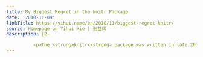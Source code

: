 ```yaml
---
title: My Biggest Regret in the knitr Package
date: '2018-11-09'
linkTitle: https://yihui.name/en/2018/11/biggest-regret-knitr/
source: Homepage on Yihui Xie | 谢益辉
description: |2-

          <p>The <strong>knitr</strong> package was written in late 2011, when I knew little about character encodings. I still don&rsquo;t know much about them today, but I have had enough pain. At RStudio, I have become the (self-nominated) &ldquo;Character Encoding Ambassador&rdquo;, mainly because I&rsquo;m the only native Chinese in the company, and Chinese characters are multibyte. It is common that problems related to character encodings are reported by Chinese users. If we can fix these p
---
```

